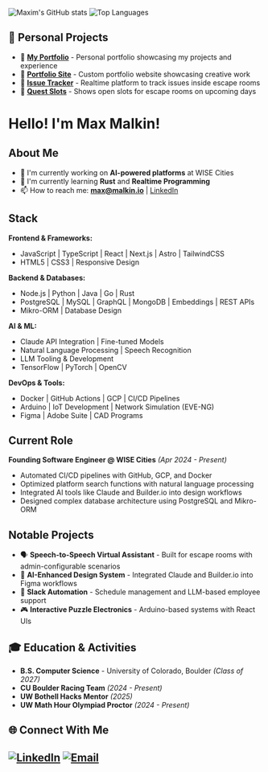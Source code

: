 ![Maxim's GitHub stats](https://github-readme-stats.vercel.app/api?username=maxmalkin&show_icons=true&theme=radical)
![Top Languages](https://github-readme-stats.vercel.app/api/top-langs/?username=maxmalkin&layout=compact&theme=radical)

## 🚀 Personal Projects
- 💼 **[My Portfolio](https://www.malkin.io)** - Personal portfolio showcasing my projects and experience
- 🎨 **[Portfolio Site](https://www.becca.malkin.io)** - Custom portfolio website showcasing creative work
- 🔧 **[Issue Tracker](https://www.issuetracker.malkin.io)** - Realtime platform to track issues inside escape rooms
- 🎯 **[Quest Slots](https://www.questslots.malkin.io)** - Shows open slots for escape rooms on upcoming days

# Hello! I'm Max Malkin!
## About Me
- 🔭 I'm currently working on **AI-powered platforms** at WISE Cities
- 🌱 I'm currently learning **Rust** and **Realtime Programming**
- 📫 How to reach me: **max@malkin.io** | [LinkedIn](https://linkedin.com/in/mmalkin0)
## Stack

**Frontend & Frameworks:**
- JavaScript | TypeScript | React | Next.js | Astro | TailwindCSS
- HTML5 | CSS3 | Responsive Design

**Backend & Databases:**
- Node.js | Python | Java | Go | Rust
- PostgreSQL | MySQL | GraphQL | MongoDB | Embeddings | REST APIs
- Mikro-ORM | Database Design

**AI & ML:**
- Claude API Integration | Fine-tuned Models
- Natural Language Processing | Speech Recognition
- LLM Tooling & Development
- TensorFlow | PyTorch | OpenCV
  
**DevOps & Tools:**
- Docker | GitHub Actions | GCP | CI/CD Pipelines
- Arduino | IoT Development | Network Simulation (EVE-NG)
- Figma | Adobe Suite | CAD Programs

## Current Role
**Founding Software Engineer @ WISE Cities** *(Apr 2024 - Present)*
- Automated CI/CD pipelines with GitHub, GCP, and Docker
- Optimized platform search functions with natural language processing
- Integrated AI tools like Claude and Builder.io into design workflows
- Designed complex database architecture using PostgreSQL and Mikro-ORM
## Notable Projects
- 🗣️ **Speech-to-Speech Virtual Assistant** - Built for escape rooms with admin-configurable scenarios
- 🤖 **AI-Enhanced Design System** - Integrated Claude and Builder.io into Figma workflows
- 📱 **Slack Automation** - Schedule management and LLM-based employee support
- 🎮 **Interactive Puzzle Electronics** - Arduino-based systems with React UIs
## 🎓 Education & Activities
- **B.S. Computer Science** - University of Colorado, Boulder *(Class of 2027)*
- **CU Boulder Racing Team** *(2024 - Present)*
- **UW Bothell Hacks Mentor** *(2025)*
- **UW Math Hour Olympiad Proctor** *(2024 - Present)*
## 🌐 Connect With Me
[![LinkedIn](https://img.shields.io/badge/LinkedIn-0077B5?style=for-the-badge&logo=linkedin&logoColor=white)](https://linkedin.com/in/mmalkin0)
[![Email](https://img.shields.io/badge/Email-D14836?style=for-the-badge&logo=gmail&logoColor=white)](mailto:max@malkin.io)
---
